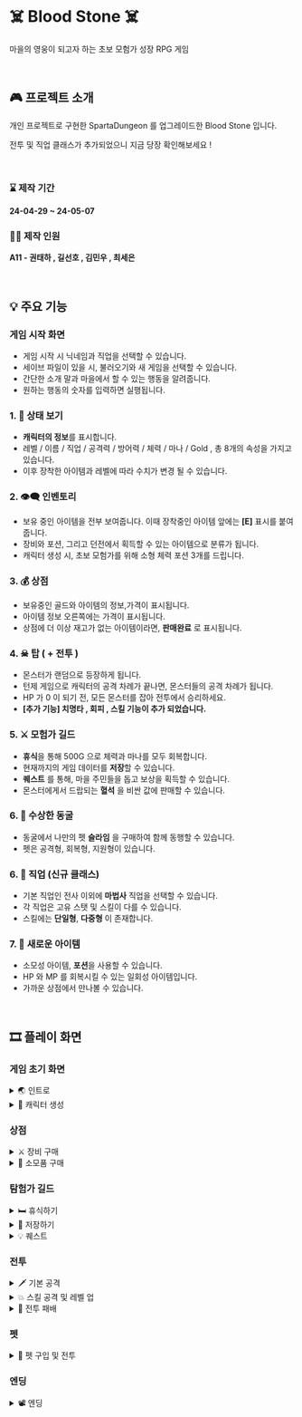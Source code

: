 # ☠️ Blood Stone ☠️
마을의 영웅이 되고자 하는 초보 모험가 성장 RPG 게임

<br>

## 🎮 프로젝트 소개
개인 프로젝트로 구현한 SpartaDungeon 를 업그레이드한 Blood Stone 입니다.

전투 및 직업 클래스가 추가되었으니 지금 당장 확인해보세요 !

<br>

### ⌛ 제작 기간
**24-04-29 ~ 24-05-07**

### 🙋‍♂️ 제작 인원
**A11 - 권태하 , 길선호 , 김민우 , 최세은**

<br>

## 💡 주요 기능

### 게임 시작 화면
- 게임 시작 시 닉네임과 직업을 선택할 수 있습니다.
- 세이브 파일이 있을 시, 불러오기와 새 게임을 선택할 수 있습니다.
- 간단한 소개 말과 마을에서 할 수 있는 행동을 알려줍니다.
- 원하는 행동의 숫자를 입력하면 실행됩니다.

### 1. 👀 상태 보기 
- **캐릭터의 정보**를 표시합니다.
- 레벨 / 이름 / 직업 / 공격력 / 방어력 / 체력 / 마나 / Gold , 총 8개의 속성을 가지고 있습니다.
- 이후 장착한 아이템과 레벨에 따라 수치가 변경 될 수 있습니다.

### 2. 👁‍🗨 인벤토리
- 보유 중인 아이템을 전부 보여줍니다. 이때 장착중인 아이템 앞에는 **[E]** 표시를 붙여 줍니다.
- 장비와 포션, 그리고 던전에서 획득할 수 있는 아이템으로 분류가 됩니다.
- 캐릭터 생성 시, 초보 모험가를 위해 소형 체력 포션 3개를 드립니다.

### 3. 💰 상점
- 보유중인 골드와 아이템의 정보,가격이 표시됩니다.
- 아이템 정보 오른쪽에는 가격이 표시됩니다.
- 상점에 더 이상 재고가 없는 아이템이라면,  **판매완료** 로 표시됩니다.
  
### 4. ☠ 탑 ( + 전투 )
- 몬스터가 랜덤으로 등장하게 됩니다.
- 턴제 게임으로 캐릭터의 공격 차례가 끝나면, 몬스터들의 공격 차례가 됩니다.
- HP 가 0 이 되기 전, 모든 몬스터를 잡아 전투에서 승리하세요.
- **[추가 기능] 치명타 , 회피 , 스킬 기능이 추가 되었습니다.**

### 5. ⚔ 모험가 길드
- **휴식**을 통해 500G 으로 체력과 마나를 모두 회복합니다.
- 현재까지의 게임 데이터를 **저장**할 수 있습니다.
- **퀘스트** 를 통해, 마을 주민들을 돕고 보상을 획득할 수 있습니다.
- 몬스터에게서 드랍되는 **혈석** 을 비싼 값에 판매할 수 있습니다.

### 6. 👻 수상한 동굴
 - 동굴에서 나만의 펫 **슬라임** 을 구매하여 함께 동행할 수 있습니다.
 - 펫은 공격형, 회복형, 지원형이 있습니다. 

### 6. 🌠 직업 (신규 클래스)
 - 기본 직업인 전사 이외에 **마법사** 직업을 선택할 수 있습니다.
 - 각 직업은 고유 스탯 및 스킬이 다를 수 있습니다.
 - 스킬에는 **단일형**, **다중형** 이 존재합니다.

### 7. 💊 새로운 아이템
 - 소모성 아이템, **포션**을 사용할 수 있습니다.
 - HP 와 MP 를 회복시킬 수 있는 일회성 아이템입니다.
 - 가까운 상점에서 만나볼 수 있습니다.

<br>

## 🎞 플레이 화면

### 게임 초기 화면

<details>
  <summary> 🌏 인트로</summary>
  <img src = "https://github.com/DoOrNo33/Sparta2ndTeam_TeamProject/assets/122630746/b178f2b9-2dd4-4305-8e1b-13bd90a08ced" width = 500>
</details>

<details>
  <summary> 👶 캐릭터 생성</summary>
  <img src = "https://github.com/DoOrNo33/Sparta2ndTeam_TeamProject/assets/122630746/66e413c9-4145-473d-a453-3b194e1119ab" width = 500>
</details>

### 상점

<details>
  <summary> ⚔ 장비 구매</summary>
  <img src = "https://github.com/DoOrNo33/Sparta2ndTeam_TeamProject/assets/122630746/a8b1d672-1644-4049-8934-f3d90fa015bb" width = 500>
</details>

<details>
  <summary> 💊 소모품 구매</summary>
  <img src = "https://github.com/DoOrNo33/Sparta2ndTeam_TeamProject/assets/122630746/c2aa0779-96c5-4ced-9819-ffda24a7f5cd" width = 500>
</details>


### 탐험가 길드

<details>
  <summary> 🛏 휴식하기</summary>
  <img src = "https://github.com/DoOrNo33/Sparta2ndTeam_TeamProject/assets/122630746/de3b6a9b-f46d-4166-9904-2c3182f2f961" width = 500>
</details>

<details>
  <summary> 💾 저장하기</summary>
  <img src = "https://github.com/DoOrNo33/Sparta2ndTeam_TeamProject/assets/122630746/ae901681-3217-4e19-af4d-97bc089f1b2f" width = 500>
</details>

<details>
  <summary> 💡 퀘스트</summary>
  <img src = "https://github.com/DoOrNo33/Sparta2ndTeam_TeamProject/assets/122630746/7fda6195-76a4-40ed-be19-e230105e0ac7" width = 500>
</details>

### 전투

<details>
  <summary> 🗡 기본 공격</summary>
  <img src = "https://github.com/DoOrNo33/Sparta2ndTeam_TeamProject/assets/122630746/d38a8891-45cd-4949-bb95-91eebcea2ab8" width = 500>
</details>

<details>
  <summary> 💥 스킬 공격 및 레벨 업</summary>
  <img src = "https://github.com/DoOrNo33/Sparta2ndTeam_TeamProject/assets/122630746/0ce000b4-33d1-43cd-8f7c-e8095f146f6a" width = 500>
</details>

<details>
  <summary> 🤕 전투 패배</summary>
  <img src = "https://github.com/DoOrNo33/Sparta2ndTeam_TeamProject/assets/122630746/9c3456db-125c-41f7-9ce1-f30ed9b0553e" width = 500>
</details>

### 펫

<details>
  <summary> 👻 펫 구입 및 전투</summary>
  <img src = "https://github.com/DoOrNo33/Sparta2ndTeam_TeamProject/assets/122630746/fb70735b-b423-4f4e-ab9c-78e89da42edc" width = 500>
</details>

### 엔딩

<details>
  <summary> 📽 엔딩</summary>
  <img src = "https://github.com/DoOrNo33/Sparta2ndTeam_TeamProject/assets/122630746/1867f6ee-d22a-4ef2-b442-1548915c3497" width = 500>
  <br>
  자세한 엔딩은 플레이를 통해 확인해보세요! 🤗
</details>
